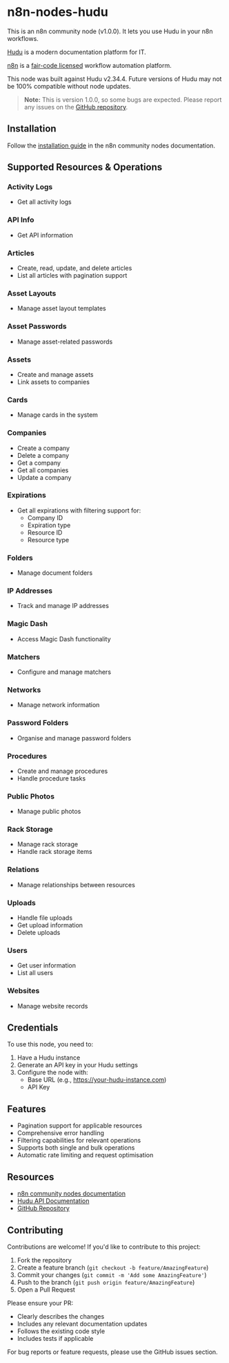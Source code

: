 # n8n-nodes-hudu

This is an n8n community node (v1.0.0). It lets you use Hudu in your n8n workflows.

[Hudu](https://www.hudu.com/) is a modern documentation platform for IT.

[n8n](https://n8n.io/) is a [fair-code licensed](https://docs.n8n.io/reference/license/) workflow automation platform.

This node was built against Hudu v2.34.4. Future versions of Hudu may not be 100% compatible without node updates.

> **Note:** This is version 1.0.0, so some bugs are expected. Please report any issues on the [GitHub repository](https://github.com/msoukhomlinov/n8n-nodes-hudu).

## Installation

Follow the [installation guide](https://docs.n8n.io/integrations/community-nodes/installation/) in the n8n community nodes documentation.

## Supported Resources & Operations

### Activity Logs

- Get all activity logs

### API Info

- Get API information

### Articles

- Create, read, update, and delete articles
- List all articles with pagination support

### Asset Layouts

- Manage asset layout templates

### Asset Passwords

- Manage asset-related passwords

### Assets

- Create and manage assets
- Link assets to companies

### Cards

- Manage cards in the system

### Companies

- Create a company
- Delete a company
- Get a company
- Get all companies
- Update a company

### Expirations

- Get all expirations with filtering support for:
  - Company ID
  - Expiration type
  - Resource ID
  - Resource type

### Folders

- Manage document folders

### IP Addresses

- Track and manage IP addresses

### Magic Dash

- Access Magic Dash functionality

### Matchers

- Configure and manage matchers

### Networks

- Manage network information

### Password Folders

- Organise and manage password folders

### Procedures

- Create and manage procedures
- Handle procedure tasks

### Public Photos

- Manage public photos

### Rack Storage

- Manage rack storage
- Handle rack storage items

### Relations

- Manage relationships between resources

### Uploads

- Handle file uploads
- Get upload information
- Delete uploads

### Users

- Get user information
- List all users

### Websites

- Manage website records

## Credentials

To use this node, you need to:

1. Have a Hudu instance
2. Generate an API key in your Hudu settings
3. Configure the node with:
   - Base URL (e.g., https://your-hudu-instance.com)
   - API Key

## Features

- Pagination support for applicable resources
- Comprehensive error handling
- Filtering capabilities for relevant operations
- Supports both single and bulk operations
- Automatic rate limiting and request optimisation

## Resources

- [n8n community nodes documentation](https://docs.n8n.io/integrations/community-nodes/)
- [Hudu API Documentation](https://your-hudu-instance.com/api-docs)
- [GitHub Repository](https://github.com/msoukhomlinov/n8n-nodes-hudu)

## Contributing

Contributions are welcome! If you'd like to contribute to this project:

1. Fork the repository
2. Create a feature branch (`git checkout -b feature/AmazingFeature`)
3. Commit your changes (`git commit -m 'Add some AmazingFeature'`)
4. Push to the branch (`git push origin feature/AmazingFeature`)
5. Open a Pull Request

Please ensure your PR:

- Clearly describes the changes
- Includes any relevant documentation updates
- Follows the existing code style
- Includes tests if applicable

For bug reports or feature requests, please use the GitHub issues section.
